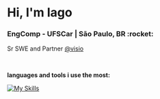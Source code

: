 <h1>Hi, I'm Iago </h1>

<h3>EngComp - UFSCar | São Paulo, BR :rocket:</h3>

Sr SWE and Partner [@visio](https://www.visio.ai/)

<br>

**languages and tools i use the most:**

[![My Skills](https://skillicons.dev/icons?i=python,nodejs,docker,kubernetes,rabbitmq,kafka,mongodb,redis,postgres&theme=light)](https://skillicons.dev)
<!-- `cute color` -->
